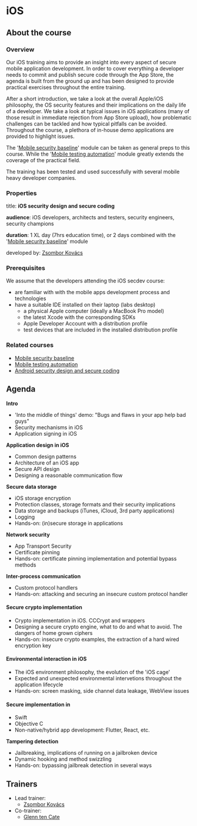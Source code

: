 # iOS

## About the course

### Overview

Our iOS training aims to provide an insight into every aspect of secure mobile application development. In order to cover everything a developer needs to commit and publish secure code through the App Store, the agenda is built from the ground up and has been designed to provide practical exercises throughout the entire training.

After a short introduction, we take a look at the overall Apple/iOS philosophy, the OS security features and their implications on the daily life of a developer. We take a look at typical issues in iOS applications \(many of those result in immediate rejection from App Store upload\), how problematic challenges can be tackled and how typical pitfalls can be avoided. Throughout the course, a plethora of in-house demo applications are provided to highlight issues.

The '[Mobile security baseline](../lib/mobile-baseline.md)' module can be taken as general preps to this course. While the '[Mobile testing automation](../test/mobile-testing-automation.md)' module greatly extends the coverage of the practical field. 

The training has been tested and used successfully with several mobile heavy developer companies.

### Properties

title: **iOS security design and secure coding**

**audience**: iOS developers, architects and testers, security engineers, security champions

**duration**: 1 XL day \(7hrs education time\), or 2 days combined with the '[Mobile security baseline](../lib/mobile-baseline.md)' module

developed by: [Zsombor Kovács](../trainers/zsombor-kovacs.md)

### Prerequisites

We assume that the developers attending the iOS secdev course:

* are familiar with with the mobile apps development process and technologies
* have a suitable IDE installed on their laptop \(labs desktop\)
  * a physical Apple computer \(ideally a MacBook Pro model\)
  * the latest Xcode with the corresponding SDKs
  * Apple Developer Account with a distribution profile
  * test devices that are included in the installed distribution profile

### Related courses

* [Mobile security baseline](../lib/mobile-baseline.md)
* [Mobile testing automation](../test/mobile-testing-automation.md)
* [Android security design and secure coding](android.md)

## Agenda

**Intro**

* 'Into the middle of things' demo: "Bugs and flaws in your app help bad guys"
* Security mechanisms in iOS
* Application signing in iOS

**Application design in iOS**

* Common design patterns
* Architecture of an iOS app
* Secure API design
* Designing a reasonable communication flow

**Secure data storage**

* iOS storage encryption
* Protection classes, storage formats and their security implications
* Data storage and backups \(iTunes, iCloud, 3rd party applications\)
* Logging
* Hands-on: \(in\)secure storage in applications

**Network security**

* App Transport Security
* Certificate pinning
* Hands-on: certificate pinning implementation and potential bypass methods

**Inter-process communication**

* Custom protocol handlers
* Hands-on: attacking and securing an insecure custom protocol handler

#### Secure crypto implementation

* Crypto implementation in iOS. CCCrypt and wrappers
* Designing a secure crypto engine, what to do and what to avoid. The dangers of home grown ciphers 
* Hands-on: insecure crypto examples, the extraction of a hard wired encryption key

#### Environmental interaction in iOS

* The iOS environment philosophy, the evolution of the 'iOS cage'
* Expected and unexpected environmental intervetions throughout the application lifecycle
* Hands-on: screen masking, side channel data leakage, WebView issues 

#### Secure implementation in

* Swift
* Objective C 
* Non-native/hybrid app development: Flutter, React, etc.

**Tampering detection**

* Jailbreaking, implications of running on a jailbroken device
* Dynamic hooking and method swizzling
* Hands-on: bypassing jailbreak detection in several ways

## Trainers

* Lead trainer:
  * [Zsombor Kovács](../trainers/zsombor-kovacs.md)
* Co-trainer:
  * ​[Glenn ten Cate](https://c.defdev.eu/trainers/glenn-ten-cate)

